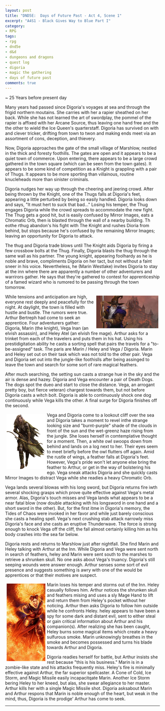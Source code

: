 ```yaml
---
layout: post
title: "DND5E:  Days of Future Past - Act 4, Scene 1"
excerpt: "A4S1 - Black Gives Way to Blue Part I"
category:
- RPG
tags:
- rpg
- dnd5e
- d&d
- dungeons and dragons
- quest log
- digoria
- magic the gathering
- days of future past
comments: true
---
```


~ 25 Years before present day

Many years had passed since Digoria's voyages at sea and through the frigid northern moutains.  She carries with her a rapier sheathed on her back.  While she
has not learned the art of swordplay, the pommel of the rapier is affixed with her Arcane Source, thus leaving one hand free and the the other to wield the
Ice Queen's quarterstaff.  Digoria has survived on with and clever tricker, drifting from town to twon and making ends meet via an assortment of cons, 
deception, and thievery.

Now, Digoria approaches the gate of the small village of Marshlow, nestled in the thick and foresty foothills.  The gates are open and it appears to be a quiet
town of commerce.  Upon entering, there appears to be a large crowd gathered in the town square (which can be seen from the town gates).  It appears to be some
kind of competition as a Knight is grappling with a pair of Thugs.  It appears to be more sporting than villainous, routine knucleheads more than sinister
criminals.

Digoria nudges her way up through the cheering and jeering crowd.  After being thrown by the Knight, one of the Thugs falls at Digoria's feet, appearing a
little perturbed by being so easily handled.  Digoria looks down and says, "It must hert to suck that bad..."  Losing his temper, the Thug engages Digoria
while the crowd spreads to accommodate the new fight.  The Thug gets a good hit, but is easily confused by Mirror Images, eats a Chromatic Orb, then is blasted
through the wall of a nearby building.  Th eothe rthug abandon's his fight with The Knight and rushes Dioria from behind, but stops because he's confused by
the remaining Mirror Images; leaving an opportunity for Digoria to attack.

The thug and Digoria trade blows until The Knight aids Digoria by firing a few crossbow bolts at the Thug.  Finally, Digoria blasts the thug through the same
wall as his partner.  The young knight, appearing foolhardy as he is noble and brave, compliments Digoria on her tact, but not without a faint sneer in his
voice.  Nevertheless, he (Marin Westlake) invites Digoria to stay at the inn where there are apparently a number of other adventurers and warrirors gather.  He
says that they're gathered to contest for apprenticeship of a famed wizard who is rumored to be passing through the town tomorrow.

<a href="http://geekandsundry.com/wp-content/uploads/2017/02/04_PRODUCT-INFO_Fiction_eBooks_InlineR_140612-e1487614722301.jpg"><img src="/images/dnd/arthur.jpg" style="max-width: 40%; height: auto; margin: 5px; float: right"></a>

While tensions and anticipation are high, everyone rest deeply and peacefully for the night.  At daylight, the town is filled with hustle and bustle.  The
rumors were true.  Arthur Bertreph had come to seek an apprentice.  Four adventurers gather:  Digoria, Marin (the knight), Vega Inan (an elvish assassin),
and Heley Atel (an elvish fire mage).  Arthur asks for a trinket from each of the travelers and puts them in his hat.  Using his prestidigitation ability he
casts a sorting spell that pairs the travels for a "to-be-assigned" task.  The paris are Marin / Heley and Vega / Digoria.  Marin and Heley set out on their
task which was not told to the other pair.  Vega and Digoria set out into the jungle-like foothislls after being assinged to leave the town and search for
some sort of rare magical feathers.

After much searching, the setting sun casts a strange hue in the sky and the air is dense and hazey.  Digoria and Vega encounter a pair of Death Dogs.  The
dogs spot the dueo and start to close the distance.  Vega, an arrogant pretty boy, but fierce veteran) chargest towards them, but not before Digoria casts
a witch bolt.  Digoria is able to continuously shock one dog continuously while Vega kills the other.  A final surge for Digoria finishes off the second.

<a href="https://s-media-cache-ak0.pinimg.com/originals/9f/d3/8e/9fd38ef36e73db285104be3ee2de73b8.png"><img src="/images/dnd/vega.png" style="float: left; max-width: 25%; height: auto; margin: 5px"></a>

Vega and Digoria come to a lookout cliff over the sea and Digoria takes a moment to revel inthe strange looking size and "burnt-purple" shade of the clouds in 
front of the sun and the wet-greenz haze rising from the jungle.  She loses herself in comtemplative thought for a moment.  Then, a white owl swoops down from
behind and lands on a log next to her.  Their eyes seem to meet briefly before the owl flutters off again.  Amid the rustle of wings, a feather falls at
Digoria's feet.  However, Vega's pride won't let anyone else bring the feather to Arthur, or get in the way of bolstering his ego.  Vega sneak attacks Digoria
and she quickly casts Mirror Images to distract Vega while she readies a heavy Chromatic Orb.  

Vega lands several blowas with his long sword, but Digoria returns fire iwth several shocking grasps which prove quite effective against Vega's metal armor.
Alas, Digoria's touch misses and Vega lands what appears to be a near fatal blow (now double attacking with his longsword in one hand and a short sword in
the other).  But, for the first itme in Digoria's memory, the Tides of Chaos were invoked in her favor and while just barely conscious she casts a healing
spell.  Vega's next crushing stab attack narrowly miss Digoria's face and she casts an eruptive Thunderwave.  The force is strong enough to knock Vega off the
cliff, the fall almost certainly killing him as his body crashes into the sea far below.

Digoria rests and returns to Marshlow just after nightfall.  She find Marin and Heley talking with Arthur at the Inn.  While Digoria and Vega were sent north
in search of feathers, heley and Marin were sent south to the marshes to retrieve a shrunken skull.  No one asks about Vega's truancy.  Digoria's still seeping
wounds were answer enough.  Arthur senses some sort of evil presence and suggests something is awry with one of the would be apprentices or that their motives
are suspect.

<a href="https://s-media-cache-ak0.pinimg.com/originals/9f/d3/8e/9fd38ef36e73db285104be3ee2de73b8.png"><img src="/images/dnd/heley.jpg" style="float: left; max-width: 25%; height: auto; margin: 5px"></a>

Marin loses his temper and storms out of the Inn.  Heley casually follows him.  Arthur notices the shrunken skull and feathers mising and uses a sly Mage Hand
to lift and return them from Heley's pocket without her noticing.  Arthur then asks Digoria to follow him outside while he confronts Heley.  heley appears to
have been a spy for some dark and distant evil, sent to either steal or gain critical information about Arthur and his companion(s).  After realizing she has
been caught, Heley burns some magical items which create a heavy sulfurous smoke.  Marin unknowingly breathes in the smoke and becomes possessed and turns his
blade towards Arthur and Digoria.

Digoria readies herself for battle, but Arthur insists she rest because "this is his business."  Marin is in a zombie-like state and his attacks frequently miss.  Heley's fire is minimally effective against Arthur, the far superior spellcaster.  A Cone of Cold, Ice Storm, and Magic Missile easily incapacitqate Marin.  Another Ice Storm bering Heley to her kneed, but alas, she swear allegiance to her master.  Arthur kills her with a single Magic Missile shot.  Digoria asksabout Marin and Arthur respons that Marin is noble enough of the heart, but weak in the mind, thus, Digoria is the prodige' Arthur has come to seek.

---
